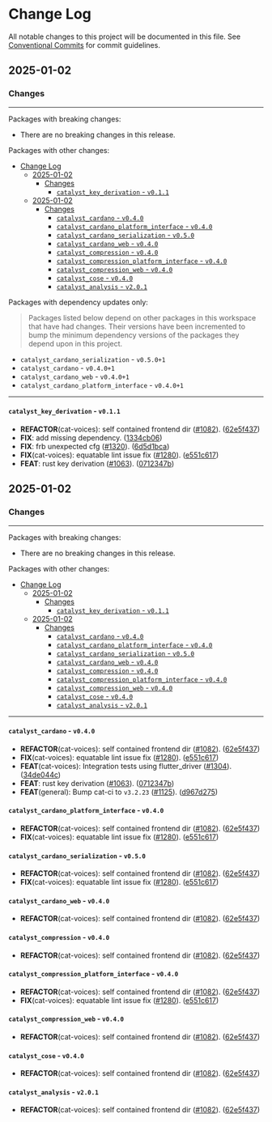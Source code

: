 # Change Log

All notable changes to this project will be documented in this file.
See [Conventional Commits](https://conventionalcommits.org) for commit guidelines.

## 2025-01-02

### Changes

---

Packages with breaking changes:

* There are no breaking changes in this release.

Packages with other changes:

* [Change Log](#change-log)
  * [2025-01-02](#2025-01-02)
    * [Changes](#changes)
      * [`catalyst_key_derivation` - `v0.1.1`](#catalyst_key_derivation---v011)
  * [2025-01-02](#2025-01-02-1)
    * [Changes](#changes-1)
      * [`catalyst_cardano` - `v0.4.0`](#catalyst_cardano---v040)
      * [`catalyst_cardano_platform_interface` - `v0.4.0`](#catalyst_cardano_platform_interface---v040)
      * [`catalyst_cardano_serialization` - `v0.5.0`](#catalyst_cardano_serialization---v050)
      * [`catalyst_cardano_web` - `v0.4.0`](#catalyst_cardano_web---v040)
      * [`catalyst_compression` - `v0.4.0`](#catalyst_compression---v040)
      * [`catalyst_compression_platform_interface` - `v0.4.0`](#catalyst_compression_platform_interface---v040)
      * [`catalyst_compression_web` - `v0.4.0`](#catalyst_compression_web---v040)
      * [`catalyst_cose` - `v0.4.0`](#catalyst_cose---v040)
      * [`catalyst_analysis` - `v2.0.1`](#catalyst_analysis---v201)

Packages with dependency updates only:

> Packages listed below depend on other packages in this workspace that have had changes. Their versions have been incremented to bump the minimum dependency versions of the packages they depend upon in this project.

* `catalyst_cardano_serialization` - `v0.5.0+1`
* `catalyst_cardano` - `v0.4.0+1`
* `catalyst_cardano_web` - `v0.4.0+1`
* `catalyst_cardano_platform_interface` - `v0.4.0+1`

---

#### `catalyst_key_derivation` - `v0.1.1`

* **REFACTOR**(cat-voices): self contained frontend dir
([#1082](https://github.com/input-output-hk/catalyst-voices/issues/1082)).
([62e5f437](https://github.com/input-output-hk/catalyst-voices/commit/62e5f43778fab323d7c1e4ebab4b5e89c1ba0cb5))
* **FIX**: add missing dependency.
([1334cb06](https://github.com/input-output-hk/catalyst-voices/commit/1334cb066877b2507af2e469f31b6c3549181146))
* **FIX**: frb unexpected cfg ([#1320](https://github.com/input-output-hk/catalyst-voices/issues/1320)).
([6d5d1bca](https://github.com/input-output-hk/catalyst-voices/commit/6d5d1bcace01757b72698635db2ee8e953d445f2))
* **FIX**(cat-voices): equatable lint issue fix ([#1280](https://github.com/input-output-hk/catalyst-voices/issues/1280)).
([e551c617](https://github.com/input-output-hk/catalyst-voices/commit/e551c61702ab4a229c88119a43611a42516b2665))
* **FEAT**: rust key derivation ([#1063](https://github.com/input-output-hk/catalyst-voices/issues/1063)).
([0712347b](https://github.com/input-output-hk/catalyst-voices/commit/0712347b1e6e85d67b43d1733650d62d1c9d7c94))


## 2025-01-02

### Changes

---

Packages with breaking changes:

* There are no breaking changes in this release.

Packages with other changes:

* [Change Log](#change-log)
  * [2025-01-02](#2025-01-02)
    * [Changes](#changes)
      * [`catalyst_key_derivation` - `v0.1.1`](#catalyst_key_derivation---v011)
  * [2025-01-02](#2025-01-02-1)
    * [Changes](#changes-1)
      * [`catalyst_cardano` - `v0.4.0`](#catalyst_cardano---v040)
      * [`catalyst_cardano_platform_interface` - `v0.4.0`](#catalyst_cardano_platform_interface---v040)
      * [`catalyst_cardano_serialization` - `v0.5.0`](#catalyst_cardano_serialization---v050)
      * [`catalyst_cardano_web` - `v0.4.0`](#catalyst_cardano_web---v040)
      * [`catalyst_compression` - `v0.4.0`](#catalyst_compression---v040)
      * [`catalyst_compression_platform_interface` - `v0.4.0`](#catalyst_compression_platform_interface---v040)
      * [`catalyst_compression_web` - `v0.4.0`](#catalyst_compression_web---v040)
      * [`catalyst_cose` - `v0.4.0`](#catalyst_cose---v040)
      * [`catalyst_analysis` - `v2.0.1`](#catalyst_analysis---v201)

---

#### `catalyst_cardano` - `v0.4.0`

* **REFACTOR**(cat-voices): self contained frontend dir ([#1082](https://github.com/input-output-hk/catalyst-voices/issues/1082)).
([62e5f437](https://github.com/input-output-hk/catalyst-voices/commit/62e5f43778fab323d7c1e4ebab4b5e89c1ba0cb5))
* **FIX**(cat-voices): equatable lint issue fix ([#1280](https://github.com/input-output-hk/catalyst-voices/issues/1280)).
([e551c617](https://github.com/input-output-hk/catalyst-voices/commit/e551c61702ab4a229c88119a43611a42516b2665))
* **FEAT**(cat-voices): Integration tests using flutter_driver
([#1304](https://github.com/input-output-hk/catalyst-voices/issues/1304)).
([34de044c](https://github.com/input-output-hk/catalyst-voices/commit/34de044c9b5f22f2c0fb7406a25699c5bd12b9f5))
* **FEAT**: rust key derivation ([#1063](https://github.com/input-output-hk/catalyst-voices/issues/1063)).
([0712347b](https://github.com/input-output-hk/catalyst-voices/commit/0712347b1e6e85d67b43d1733650d62d1c9d7c94))
* **FEAT**(general): Bump cat-ci to `v3.2.23` ([#1125](https://github.com/input-output-hk/catalyst-voices/issues/1125)).
([d967d275](https://github.com/input-output-hk/catalyst-voices/commit/d967d2750f6b9b1fb3b80366380572e7528268d4))

#### `catalyst_cardano_platform_interface` - `v0.4.0`

* **REFACTOR**(cat-voices): self contained frontend dir ([#1082](https://github.com/input-output-hk/catalyst-voices/issues/1082)).
([62e5f437](https://github.com/input-output-hk/catalyst-voices/commit/62e5f43778fab323d7c1e4ebab4b5e89c1ba0cb5))
* **FIX**(cat-voices): equatable lint issue fix ([#1280](https://github.com/input-output-hk/catalyst-voices/issues/1280)).
([e551c617](https://github.com/input-output-hk/catalyst-voices/commit/e551c61702ab4a229c88119a43611a42516b2665))

#### `catalyst_cardano_serialization` - `v0.5.0`

* **REFACTOR**(cat-voices): self contained frontend dir ([#1082](https://github.com/input-output-hk/catalyst-voices/issues/1082)).
([62e5f437](https://github.com/input-output-hk/catalyst-voices/commit/62e5f43778fab323d7c1e4ebab4b5e89c1ba0cb5))
* **FIX**(cat-voices): equatable lint issue fix ([#1280](https://github.com/input-output-hk/catalyst-voices/issues/1280)).
([e551c617](https://github.com/input-output-hk/catalyst-voices/commit/e551c61702ab4a229c88119a43611a42516b2665))

#### `catalyst_cardano_web` - `v0.4.0`

* **REFACTOR**(cat-voices): self contained frontend dir ([#1082](https://github.com/input-output-hk/catalyst-voices/issues/1082)).
([62e5f437](https://github.com/input-output-hk/catalyst-voices/commit/62e5f43778fab323d7c1e4ebab4b5e89c1ba0cb5))

#### `catalyst_compression` - `v0.4.0`

* **REFACTOR**(cat-voices): self contained frontend dir ([#1082](https://github.com/input-output-hk/catalyst-voices/issues/1082)).
([62e5f437](https://github.com/input-output-hk/catalyst-voices/commit/62e5f43778fab323d7c1e4ebab4b5e89c1ba0cb5))

#### `catalyst_compression_platform_interface` - `v0.4.0`

* **REFACTOR**(cat-voices): self contained frontend dir ([#1082](https://github.com/input-output-hk/catalyst-voices/issues/1082)).
([62e5f437](https://github.com/input-output-hk/catalyst-voices/commit/62e5f43778fab323d7c1e4ebab4b5e89c1ba0cb5))
* **FIX**(cat-voices): equatable lint issue fix ([#1280](https://github.com/input-output-hk/catalyst-voices/issues/1280)).
([e551c617](https://github.com/input-output-hk/catalyst-voices/commit/e551c61702ab4a229c88119a43611a42516b2665))

#### `catalyst_compression_web` - `v0.4.0`

* **REFACTOR**(cat-voices): self contained frontend dir ([#1082](https://github.com/input-output-hk/catalyst-voices/issues/1082)).
([62e5f437](https://github.com/input-output-hk/catalyst-voices/commit/62e5f43778fab323d7c1e4ebab4b5e89c1ba0cb5))

#### `catalyst_cose` - `v0.4.0`

* **REFACTOR**(cat-voices): self contained frontend dir ([#1082](https://github.com/input-output-hk/catalyst-voices/issues/1082)).
([62e5f437](https://github.com/input-output-hk/catalyst-voices/commit/62e5f43778fab323d7c1e4ebab4b5e89c1ba0cb5))

#### `catalyst_analysis` - `v2.0.1`

* **REFACTOR**(cat-voices): self contained frontend dir ([#1082](https://github.com/input-output-hk/catalyst-voices/issues/1082)).
([62e5f437](https://github.com/input-output-hk/catalyst-voices/commit/62e5f43778fab323d7c1e4ebab4b5e89c1ba0cb5))
